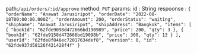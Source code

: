 path:`/api/orders/:id/approve`
method: `PUT`
params: id : String
respoonse :
`{
    "orderName": "Anawat Jarusiripot",
    "orderDate": "2022-08-18T00:00:00.000Z",
    "orderAmount": 200,
    "orderStatus": "waiting",
    "shipName": "Anawat Jarusiripot",
    "shipAddress": "Bangkok",
    "items": [
        {
            "bookId": "62fde9098d472666bd190989",
            "price": 200,
            "qty": 3
        },
        {
            "bookId": "62fde9158d472666bd19098b",
            "price": 300,
            "qty": 13
        }
    ],
    "userId": "62fde8f846ec72017634def8",
    "version": 0,
    "id": "62fde937d58126f421428f4f"
}`